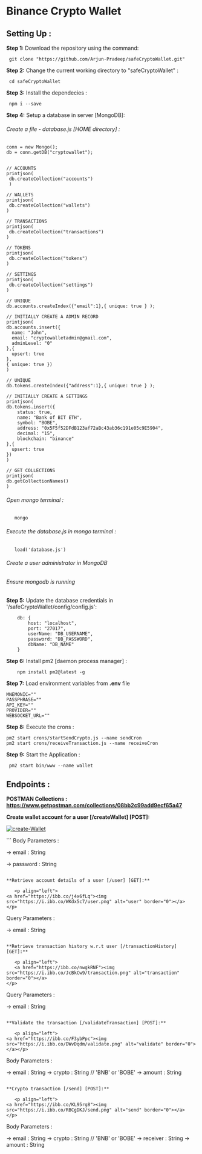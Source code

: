 # Binance Crypto Wallet

## Setting Up :

**Step 1:** Download the repository using the command:

```
 git clone "https://github.com/Arjun-Pradeep/safeCryptoWallet.git"
```

**Step 2:** Change the current working directory to "safeCryptoWallet" :

```
 cd safeCryptoWallet
```

**Step 3:** Install the dependecies :

```
 npm i --save
```

**Step 4:** Setup a database in server [MongoDB]:

###### Create a file - database.js [HOME directory] :

```
conn = new Mongo();
db = conn.getDB("cryptowallet");


// ACCOUNTS
printjson(
 db.createCollection("accounts")
 )

// WALLETS
printjson(
 db.createCollection("wallets")
)

// TRANSACTIONS
printjson(
 db.createCollection("transactions")
)

// TOKENS
printjson(
 db.createCollection("tokens")
)

// SETTINGS
printjson(
 db.createCollection("settings")
)

// UNIQUE
db.accounts.createIndex({"email":1},{ unique: true } );

// INITIALLY CREATE A ADMIN RECORD
printjson(
db.accounts.insert({
  name: "John",
  email: "cryptowalletadmin@gmail.com",
  adminLevel: "0"
},{
  upsert: true
},
{ unique: true })
)

// UNIQUE
db.tokens.createIndex({"address":1},{ unique: true } );

// INITIALLY CREATE A SETTINGS
printjson(
db.tokens.insert({
    status: true,
    name: "Bank of BIT ETH",
    symbol: "BOBE",
    address: "0x5F5f52DFdB123af72aBc43ab36c191e05c9E5904",
    decimal: "15",
    blockchain: "binance"
},{
  upsert: true
})
)

// GET COLLECTIONS
printjson(
db.getCollectionNames()
)
```

###### Open mongo terminal :

```
   mongo
```

###### Execute the database.js in mongo terminal :

```
   load('database.js')
```

###### Create a user administrator in MongoDB

###### Ensure mongodb is running

**Step 5:** Update the database credentials in '/safeCryptoWallet/config/config.js':

```
    db: {
        host: "localhost",
        port: "27017",
        userName: "DB_USERNAME",
        password: "DB_PASSWORD",
        dbName: "DB_NAME"
    }
```

**Step 6:** Install pm2 [daemon process manager] :

```
    npm install pm2@latest -g
```

**Step 7:** Load environment variables from **.env** file
```
MNEMONIC=""
PASSPHRASE=""
API_KEY=""
PROVIDER=""
WEBSOCKET_URL=""
```

**Step 8:** Execute the crons :

```
pm2 start crons/startSendCrypto.js --name sendCron
pm2 start crons/receiveTransaction.js --name receiveCron
```

**Step 9:** Start the Application :

```
 pm2 start bin/www --name wallet
```

## Endpoints :

**POSTMAN Collections : https://www.getpostman.com/collections/08bb2c99add9ecf65a47**

**Create wallet account for a user [/createWallet] [POST]:**

   <p align="left">
<a href="https://ibb.co/q9d3KBk"><img src="https://i.ibb.co/rMmRYk4/create-Wallet.png" alt="create-Wallet" border="0"></a></p>
```
Body Parameters :

-> email : String

-> password : String

```

**Retrieve account details of a user [/user] [GET]:**

   <p align="left">
<a href="https://ibb.co/j4x6fLq"><img src="https://i.ibb.co/WKdx5c7/user.png" alt="user" border="0"></a>
</p>
```

Query Parameters :

-> email : String

```

**Retrieve transaction history w.r.t user [/transactionHistory] [GET]:**

   <p align="left">
   <a href="https://ibb.co/nwgkRNF"><img src="https://i.ibb.co/JcBkCw9/transaction.png" alt="transaction" border="0"></a>
</p>
```

Query Parameters :

-> email : String

```

**Validate the transaction [/validateTransaction] [POST]:**

   <p align="left">
<a href="https://ibb.co/F3ybPpc"><img src="https://i.ibb.co/DWvDqdm/validate.png" alt="validate" border="0"></a></p>
```

Body Parameters :

-> email : String
-> crypto : String // 'BNB' or 'BOBE'
-> amount : String

```

**Crypto transaction [/send] [POST]:**

   <p align="left">
<a href="https://ibb.co/KL95rg8"><img src="https://i.ibb.co/RBCgDKJ/send.png" alt="send" border="0"></a>
</p>
```

Body Parameters :

-> email : String
-> crypto : String // 'BNB' or 'BOBE'
-> receiver : String
-> amount : String
